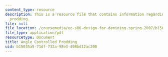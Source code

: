 ```yaml
---
content_type: resource
description: This is a resource file that contains information regarding angle controlled
  prodding.
file: null
file_location: /coursemedia/ec-s06-design-for-demining-spring-2007/b15035a571df732a98e3498bd12ac200_MITEC_S06S07_angle_ctrl.pdf
file_type: application/pdf
resourcetype: Document
title: Angle Controlled Prodding
uid: b15035a5-71df-732a-98e3-498bd12ac200
---
```

